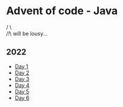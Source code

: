 # Advent of code - Java

 / \        
/_!_\ will be lousy...

## 2022
- [Day 1](https://github.com/vignesh-i2it/advent-of-code-2022/blob/master/src/day1)
- [Day 2](https://github.com/vignesh-i2it/advent-of-code-2022/tree/master/src/day2)
- [Day 3](https://github.com/vignesh-i2it/advent-of-code-2022/blob/master/src/day3)
- [Day 4](https://github.com/vignesh-i2it/advent-of-code-2022/blob/master/src/day4)
- [Day 5](https://github.com/vignesh-i2it/advent-of-code-2022/blob/master/src/day5)
- [Day 6](https://github.com/vignesh-i2it/advent-of-code-2022/blob/master/src/day6)

